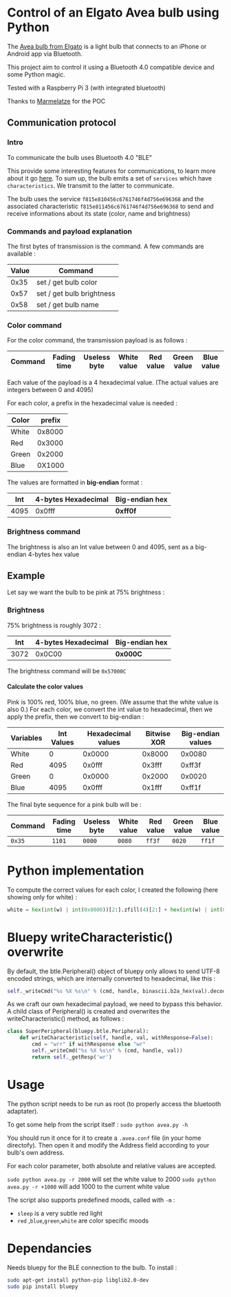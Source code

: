 # Control of an Elgato Avea bulb using Python

The [Avea bulb from Elgato](https://www.amazon.co.uk/Elgato-Avea-Dynamic-Light-Android-Smartphone/dp/B00O4EZ11Q) is a light bulb that connects to an iPhone or Android app via Bluetooth. 

This project aim to control it using a Bluetooth 4.0 compatible device and some Python magic.

Tested with a Raspberry Pi 3 (with integrated bluetooth)

Thanks to [Marmelatze](https://github.com/Marmelatze/avea_bulb) for the POC

## Communication protocol

### Intro

To communicate the bulb uses Bluetooth 4.0 "BLE"

This provide some interesting features for communications, to learn more about it go [here](https://learn.adafruit.com/introduction-to-bluetooth-low-energy/gatt). To sum up, the bulb emits a set of `services` which have `characteristics`. We transmit to the latter to communicate.
 
The bulb uses the service `f815e810456c6761746f4d756e696368` and the associated characteristic `f815e811456c6761746f4d756e696368` to send and receive informations about its state (color, name and brightness)

### Commands and payload explanation

The first bytes of transmission is the command. A few commands are available : 

Value | Command
--- | ---
0x35 | set / get bulb color
0x57 | set / get bulb brightness
0x58 | set / get bulb name

### Color command

For the color command, the transmission payload is as follows : 

Command | Fading time | Useless byte | White value | Red value | Green value | Blue value 
---|---|---|---|---|---|---

Each value of the payload is a 4 hexadecimal value. (The actual values are integers between 0 and 4095)

For each color, a prefix in the hexadecimal value is needed : 

Color | prefix
---|---
White| 0x8000
Red | 0x3000
Green | 0x2000
Blue | 0X1000

The values are formatted in **big-endian** format : 

Int | 4-bytes Hexadecimal | Big-endian hex 
---|---|---
4095 | 0x0fff| **0xff0f**

### Brightness command

The brightness is also an Int value between 0 and 4095, sent as a big-endian 4-bytes hex value

## Example

Let say we want the bulb to be pink at 75% brightness : 

### Brightness
75% brightness is roughly 3072 : 

Int | 4-bytes Hexadecimal | **Big-endian hex** 
---|---|---
3072 |0x0C00| **0x000C**

The brightness command will be `0x57000C`

#### Calculate the color values
Pink is 100% red, 100% blue, no green. (We assume that the white value is also 0.) For each color, we convert the int value to hexadecimal, then we apply the prefix, then we convert to big-endian : 

Variables | Int Values | Hexadecimal values | Bitwise XOR | Big-endian values
---|---|---|---|---
White| 0| 0x0000| 0x8000| 0x0080
Red | 4095| 0x0fff| 0x3fff| 0xff3f
Green | 0 | 0x0000| 0x2000 | 0x0020
Blue | 4095| 0x0fff | 0x1fff| 0xff1f



The final byte sequence for a pink bulb will be :

Command | Fading time | Useless byte | White value | Red value | Green value | Blue value 
---|---|---|---|---|---|---
`0x35`|`1101`| `0000`| `0080`|`ff3f`|`0020`|`ff1f`

# Python implementation
To compute the correct values for each color, I created the following (here showing only for white) : 

```python
white = hex(int(w) | int(0x8000))[2:].zfill(4)[2:] + hex(int(w) | int(0x8000))[2:].zfill(4)[:2]
```
 
# Bluepy writeCharacteristic() overwrite
By default, the btle.Peripheral() object of bluepy only allows to send UTF-8 encoded strings, which are internally converted to hexadecimal, like this : 

```python
self._writeCmd("%s %X %s\n" % (cmd, handle, binascii.b2a_hex(val).decode('utf-8')))
```

As we craft our own hexadecimal payload, we need to bypass this behavior. A child class of Peripheral() is created and overwrites the writeCharacteristic() method, as follows : 

```python
class SuperPeripheral(bluepy.btle.Peripheral):
    def writeCharacteristic(self, handle, val, withResponse=False):
        cmd = "wrr" if withResponse else "wr"
        self._writeCmd("%s %X %s\n" % (cmd, handle, val))
        return self._getResp('wr')
```

# Usage

The python script needs to be run as root (to properly access the bluetooth adaptater).

To get some help from the script itself : `sudo python avea.py -h`

You should run it once for it to create a `.avea.conf` file (in your home directofy). Then open it and modify the Address field according to your bulb's own address.

For each color parameter, both absolute and relative values are accepted.

`sudo python avea.py -r 2000` will set the white value to 2000
`sudo python avea.py -r +1000` will add 1000 to the current white value

The script also supports predefined moods, called with `-m` : 

* `sleep` is a very subtle red light
* `red` ,`blue`,`green`,`white` are color specific moods

# Dependancies
Needs bluepy for the BLE connection to the bulb. To install : 

```bash
sudo apt-get install python-pip libglib2.0-dev
sudo pip install bluepy
```